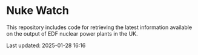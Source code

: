 # Nuke Watch

This repository includes code for retrieving the latest information available on the output of EDF nuclear power plants in the UK.

Last updated: 2025-01-28 16:16